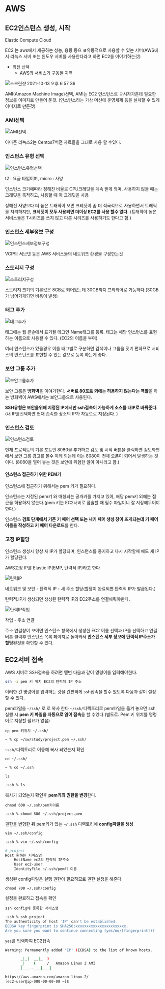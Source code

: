 # AWS

## EC2인스턴스 생성, 시작

Elastic Compute Cloud

EC2 는 aws에서 제공하는 성능, 용량 등으 ㄹ유동적으로 사용할 수 있는 서버(AWS에서 리눅스 서버 또는 윈도우 서버를 사용한다라고 하면  EC2를 이야기하는것)

* 리전 선택
  * AWS의 서비스가 구동될 지역

![스크린샷 2021-10-13 오후 6 57 36](https://user-images.githubusercontent.com/58923731/137112148-e1475fe4-536e-495e-8df5-e69d0f251e4d.png)

AMI(Amazon Machine Image)선택, AMI는 EC2 인스턴스르 ㄹ시자가흔데 필요한 정보를 이미지로 만들어 둔것. (인스턴스라는 가상 머신에 운영체제 등을 설치할 수 있게 이미지로 만든것)

### AMI선택

![AMI선택](AWS.assets/137871506-bcb44767-f419-4b0b-a047-680d4abe3e95.png)

아마존 리눅스2는 Centos7버전 자료들을 그대로 사용 할 수있다.

### 인스턴스 유형 선택

![인스턴스유형선택](AWS.assets/137871565-502e0f9a-a0e8-4362-9116-9a4873b84e75.png)

t2 : 요금 타입이며, micro : 사양

인스턴스 크기에따라 정해진 비율로 CPU크레딧을 계속 받게 되며, 사용하지 않을 때는 크래딧을 축적하고, 사용할 때 이 크래딧을 사용

정해진 사양보다 더 높은 트래픽이 오면 크레딧이 좀 더 적극적으로 사용하면서 트래픽을 처리하지만, **크레딧이 모두 사용되면 더이상 EC2를 사용 할수 없다.** (트래픽이 높은 서비스들은 T시리즈를 쓰지 않고 다른 시리즈를 사용하기도 한다고 함.)

### 인스턴스 세부정보 구성

![인스턴스세보정보구성](AWS.assets/137871616-af919066-e02e-4c0f-8469-2e0b6e5e2a51.png)

VCP의 서브넷 등은 AWS 서비스들의 네트워크 환경을 구성한는것

### 스토리지 구성

![스토리지구성](AWS.assets/137871653-bf9ff753-1e01-4a80-b422-93b20cccdf3f.png)

스토리지 크기의 기본값은 8GB로 되어있는데 30GB까지 프리티어로 가능하다.(30GB가 넘어가게되면 비용이 발생)

### 태그 추가

![태그추가](AWS.assets/137871686-aaac3ef1-44b1-44b2-b7c8-1067e8a354a1.png)

태그에는 웹 콘솔에서 표기될 테그인 Name태그를 등록. 태그는 해당 인스턴스를 표현하는 이름으로 사용될 수 있다. (EC2의 이름을 부여)

여러 인스턴스가 있을경우 이를 태그별로 구분하면 검색이나 그룹을 짓기 편하므로 서비스의 인스턴스를 표현할 수 있는 값으로 등록 하는게 좋다.

### 보안 그룹 추가

![보안그룹추가](AWS.assets/137871731-68f69304-b04a-437b-816d-f127dd3d84ea.png)

보안 그룹은 **방화벽**을 이야기한다. **서버로 80포트 외에는 허용하지 않는다는 역할**을 하는 방화벽이 AWS에서는 보안그룹으로 사용된다.

**SSH유형은 보안을위해 지정된 IP에서만 ssh접속이 가능하게 소스를 내IP로 바꿔준다.** (내 IP를선택하면 현재 좁속한 장소의 IP가 자동으로 지정된다. )

### 인스턴스 검토

![인스턴스검토](AWS.assets/137871799-11898ecd-aa56-46fc-9208-c101905ad4f9.png)

현재 프로젝트의 기본 포트인 8080을 추가하고 검토 및 시작 버튼을 클릭하면 컴토화면에서 보안 그룹 경고를 볼수 이께 되는데 이는 8080이 전체 오픈이 되어서 발생하는 것이다. (8080을 열어 놓는 것은 보안에 위험한 일이 아니라고 함.)

#### 인스턴스 접근하기 위한 PEM키

인스턴스에 접근하기 위해서는 pem 키가 필요하다. 

인스턴스는 지정된 pem키 와 매칭되는 공개키를 가지고 있어, 해당 pem키 외에는 접근을 허용하지 않는다.(pem 키는 EC2서버로 접솔할 때 필수 파일이니 잘 저장해두어야한다.)

인스턴스 **검토 단계에서 기존 키 페어 선택 또는 새키 페어 생성 창이 뜨게되는데 키 페어 이름을 작성하고 키 페어 다운로드**를 한다.

### 고정 IP할당

인스턴스 생성시 항상 새 IP가 할당되며, 인스턴스를 중지하고 다시 시작할때 에도 새 IP가 할당된다.

 AWS고정 IP를 Elastic IP(EMP, 탄력적 IP)라고 한다

![탄력IP](AWS.assets/137871843-137bbbf6-7ebb-4ccf-8bdc-f207b2fda611.png) 

네트워크 및 보안 - 탄력적 IP - 새 주소 할당(할당이 완료되면 탄력적 IP가 발급된다.)

탄력적.IP가 생성되면 생성된 탄력적 IP와 EC2주소를 연결해줘야한다.

![탄력IP작업](AWS.assets/137871890-4475e7d1-c2b8-4fed-be96-695405067536.png)

작업 - 주소 연결

주소 연결창이 보이면 인스턴스 항목에서 생성한 EC2 이름 선택과 IP를 선택하고 연결 버튼 클릭후 인스턴스 목록 페이지로 돌아와서 **인스턴스 세부 정보에 탄력적 IP주소가 할당**된것을 확인할 수 있다.

## EC2서버 접속

AWS 서버로 SSH접속을 하려면 맫번 다음과 같이 명령어를 입력해야한다.

```bash
ssh -i pem 키 위치 EC2의 탄력적 IP 주소
```

이러한 긴 명렁어를 입력하는 것을 간편하게 ssh접속을 할수 있도록 다음과 같이 설정할 수 있다.

pem파일을 `~/ssh/` 로 로 복사 한다 `~/ssh/`디렉토리로 pem파일을 옮겨 놓으면 ssh 실행 시 **pem 키 파일을 자동으로 읽어 접속**을 할 수있다.(별도로. Pem 키 위치를 명렁어로 지정할 필요가 없음)

`cp pem 키위치 ~/.ssh/`

```bash
~ % cp ~/sw/study/project.pem ~/.ssh/
```

`~ssh/`디렉토리로 이동해 복사 되었는지 확인

`cd ~/.ssh/`

```bash
~ % cd ~/.ssh 
```

`ls`

```bash
.ssh % ls
```

복사가 되었는지 확인후 **pem키의 권한을 변경**한다.

`chmod 600 ~/.ssh/pem키이름`

```bash
.ssh % chmod 600 ~/.ssh/project.pem 
```

권한을 변형한 뒤 pem키가 있는 `~/.ssh` 디렉토리에 **config파일을 생성**

`vim ~/.ssh/config`

```bash
.ssh % vim ~/.ssh/config
```

```bash
# project
Host 원하는 서비스명
    HostName ec2의 탄력적 IP주소
    User ec2-user
    IdentityFile ~/.ssh/pem키 이름
```

생성된 config파일은 실행 권한이 필요하므로 권한 설정을 해준다

`chmod 700 ~/.ssh/config`

설정을 완료하고 접속을 확인

`ssh config에 등록한 서비스명`

```bash
.ssh % ssh project
The authenticity of host 'IP' can't be established.
ECDSA key fingerprint is SHA256:xxxxxxxxxxxxxxxxxxxxxxx.
Are you sure you want to continue connecting (yes/no/[fingerprint])?
```

`yes`를 입력하여 EC2접속

```bash
Warning: Permanently added 'IP' (ECDSA) to the list of known hosts.

       _|_|  __|_  )
       _|    (     /   Amazon Linux 2 AMI
      _|___--___|___|

https://aws.amazon.com/amazon-linux-2/
[ec2-user@ip-000-00-00-00 ~]$ 
```

